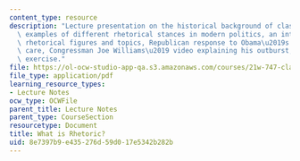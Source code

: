 ```yaml
---
content_type: resource
description: "Lecture presentation on the historical background of classical rhetoric,\
  \ examples of different rhetorical stances in modern politics, an introduction to\
  \ rhetorical figures and topics, Republican response to Obama\u2019s speech on health\
  \ care, Congressman Joe Williams\u2019 video explaining his outburst, and a class\
  \ exercise."
file: https://ol-ocw-studio-app-qa.s3.amazonaws.com/courses/21w-747-classical-rhetoric-and-modern-political-discourse-fall-2009/8e7397b9e435276d59d017e5342b282b_MIT21W_747_01F09_lec02.pdf
file_type: application/pdf
learning_resource_types:
- Lecture Notes
ocw_type: OCWFile
parent_title: Lecture Notes
parent_type: CourseSection
resourcetype: Document
title: What is Rhetoric?
uid: 8e7397b9-e435-276d-59d0-17e5342b282b
---
```

